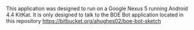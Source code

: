 This application was designed to run on a Google Nexus 5 running Android 4.4 KitKat. It is only designed to talk to the BOE Bot application located in this repository https://bitbucket.org/ahughes02/boe-bot-sketch